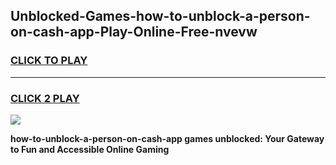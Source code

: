 
## Unblocked-Games-how-to-unblock-a-person-on-cash-app-Play-Online-Free-nvevw
<h3>
<a href="https://premium76.site?title=how-to-unblock-a-person-on-cash-app&ref=26A">CLICK TO PLAY</a></h3>
<hr>

<h3>
<a href="https://premium76.site?title=how-to-unblock-a-person-on-cash-app&ref=26A">CLICK 2 PLAY</a>
  
</h3>

<a href="https://premium76.site?title=how-to-unblock-a-person-on-cash-app&ref=26A"><img src="https://clearcache.store/games.png"></a>


**how-to-unblock-a-person-on-cash-app games unblocked: Your Gateway to Fun and Accessible Online Gaming**

